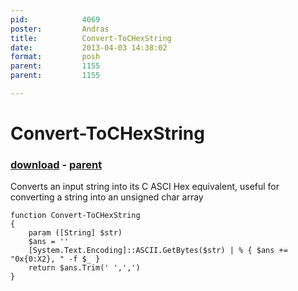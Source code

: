```yaml
---
pid:            4069
poster:         Andras
title:          Convert-ToCHexString
date:           2013-04-03 14:38:02
format:         posh
parent:         1155
parent:         1155

---
```


# Convert-ToCHexString

### [download](4069.ps1) - [parent](1155.md)

Converts an input string into its C ASCI Hex equivalent, useful for converting a string into an unsigned char array

```posh
function Convert-ToCHexString 
{
	param ([String] $str) 
	$ans = ''
	[System.Text.Encoding]::ASCII.GetBytes($str) | % { $ans += "0x{0:X2}, " -f $_ }
	return $ans.Trim(' ',',')
}
```
